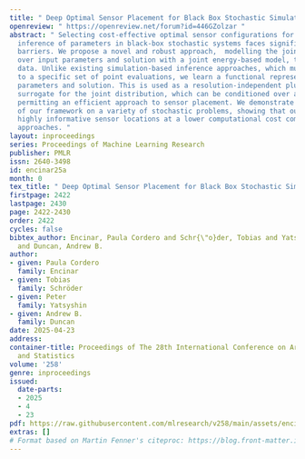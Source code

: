 ```yaml
---
title: " Deep Optimal Sensor Placement for Black Box Stochastic Simulations "
openreview: " https://openreview.net/forum?id=446GZolzar "
abstract: " Selecting cost-effective optimal sensor configurations for subsequent
  inference of parameters in black-box stochastic systems faces significant computational
  barriers. We propose a novel and robust approach,  modelling the joint distribution
  over input parameters and solution with a joint energy-based model, trained on simulation
  data. Unlike existing simulation-based inference approaches, which must be tied
  to a specific set of point evaluations, we learn a functional representation of
  parameters and solution. This is used as a resolution-independent plug-and-play
  surrogate for the joint distribution, which can be conditioned over any set of points,
  permitting an efficient approach to sensor placement. We demonstrate the validity
  of our framework on a variety of stochastic problems, showing that our method provides
  highly informative sensor locations at a lower computational cost compared to conventional
  approaches. "
layout: inproceedings
series: Proceedings of Machine Learning Research
publisher: PMLR
issn: 2640-3498
id: encinar25a
month: 0
tex_title: " Deep Optimal Sensor Placement for Black Box Stochastic Simulations "
firstpage: 2422
lastpage: 2430
page: 2422-2430
order: 2422
cycles: false
bibtex_author: Encinar, Paula Cordero and Schr{\"o}der, Tobias and Yatsyshin, Peter
  and Duncan, Andrew B.
author:
- given: Paula Cordero
  family: Encinar
- given: Tobias
  family: Schröder
- given: Peter
  family: Yatsyshin
- given: Andrew B.
  family: Duncan
date: 2025-04-23
address:
container-title: Proceedings of The 28th International Conference on Artificial Intelligence
  and Statistics
volume: '258'
genre: inproceedings
issued:
  date-parts:
  - 2025
  - 4
  - 23
pdf: https://raw.githubusercontent.com/mlresearch/v258/main/assets/encinar25a/encinar25a.pdf
extras: []
# Format based on Martin Fenner's citeproc: https://blog.front-matter.io/posts/citeproc-yaml-for-bibliographies/
---
```

